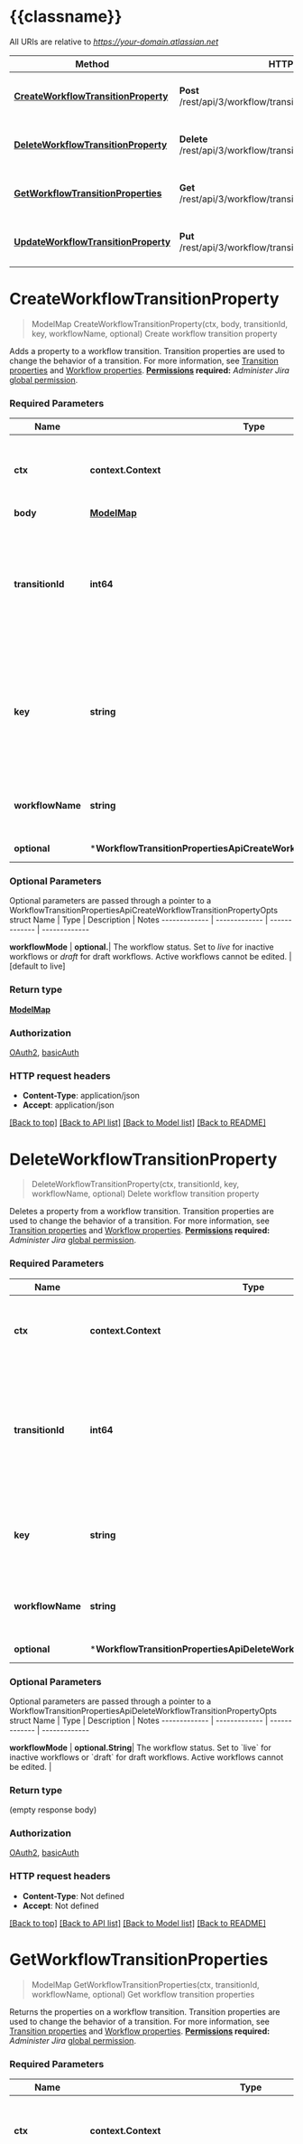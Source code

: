 # {{classname}}

All URIs are relative to *https://your-domain.atlassian.net*

Method | HTTP request | Description
------------- | ------------- | -------------
[**CreateWorkflowTransitionProperty**](WorkflowTransitionPropertiesApi.md#CreateWorkflowTransitionProperty) | **Post** /rest/api/3/workflow/transitions/{transitionId}/properties | Create workflow transition property
[**DeleteWorkflowTransitionProperty**](WorkflowTransitionPropertiesApi.md#DeleteWorkflowTransitionProperty) | **Delete** /rest/api/3/workflow/transitions/{transitionId}/properties | Delete workflow transition property
[**GetWorkflowTransitionProperties**](WorkflowTransitionPropertiesApi.md#GetWorkflowTransitionProperties) | **Get** /rest/api/3/workflow/transitions/{transitionId}/properties | Get workflow transition properties
[**UpdateWorkflowTransitionProperty**](WorkflowTransitionPropertiesApi.md#UpdateWorkflowTransitionProperty) | **Put** /rest/api/3/workflow/transitions/{transitionId}/properties | Update workflow transition property

# **CreateWorkflowTransitionProperty**
> ModelMap CreateWorkflowTransitionProperty(ctx, body, transitionId, key, workflowName, optional)
Create workflow transition property

Adds a property to a workflow transition. Transition properties are used to change the behavior of a transition. For more information, see [Transition properties](https://confluence.atlassian.com/x/zIhKLg#Advancedworkflowconfiguration-transitionproperties) and [Workflow properties](https://confluence.atlassian.com/x/JYlKLg).  **[Permissions](#permissions) required:** *Administer Jira* [global permission](https://confluence.atlassian.com/x/x4dKLg).

### Required Parameters

Name | Type | Description  | Notes
------------- | ------------- | ------------- | -------------
 **ctx** | **context.Context** | context for authentication, logging, cancellation, deadlines, tracing, etc.
  **body** | [**ModelMap**](map.md)|  | 
  **transitionId** | **int64**| The ID of the transition. To get the ID, view the workflow in text mode in the Jira admin settings. The ID is shown next to the transition. | 
  **key** | **string**| The key of the property being added, also known as the name of the property. Set this to the same value as the &#x60;key&#x60; defined in the request body. | 
  **workflowName** | **string**| The name of the workflow that the transition belongs to. | 
 **optional** | ***WorkflowTransitionPropertiesApiCreateWorkflowTransitionPropertyOpts** | optional parameters | nil if no parameters

### Optional Parameters
Optional parameters are passed through a pointer to a WorkflowTransitionPropertiesApiCreateWorkflowTransitionPropertyOpts struct
Name | Type | Description  | Notes
------------- | ------------- | ------------- | -------------




 **workflowMode** | **optional.**| The workflow status. Set to *live* for inactive workflows or *draft* for draft workflows. Active workflows cannot be edited. | [default to live]

### Return type

[**ModelMap**](map.md)

### Authorization

[OAuth2](../README.md#OAuth2), [basicAuth](../README.md#basicAuth)

### HTTP request headers

 - **Content-Type**: application/json
 - **Accept**: application/json

[[Back to top]](#) [[Back to API list]](../README.md#documentation-for-api-endpoints) [[Back to Model list]](../README.md#documentation-for-models) [[Back to README]](../README.md)

# **DeleteWorkflowTransitionProperty**
> DeleteWorkflowTransitionProperty(ctx, transitionId, key, workflowName, optional)
Delete workflow transition property

Deletes a property from a workflow transition. Transition properties are used to change the behavior of a transition. For more information, see [Transition properties](https://confluence.atlassian.com/x/zIhKLg#Advancedworkflowconfiguration-transitionproperties) and [Workflow properties](https://confluence.atlassian.com/x/JYlKLg).  **[Permissions](#permissions) required:** *Administer Jira* [global permission](https://confluence.atlassian.com/x/x4dKLg).

### Required Parameters

Name | Type | Description  | Notes
------------- | ------------- | ------------- | -------------
 **ctx** | **context.Context** | context for authentication, logging, cancellation, deadlines, tracing, etc.
  **transitionId** | **int64**| The ID of the transition. To get the ID, view the workflow in text mode in the Jira admin settings. The ID is shown next to the transition. | 
  **key** | **string**| The name of the transition property to delete, also known as the name of the property. | 
  **workflowName** | **string**| The name of the workflow that the transition belongs to. | 
 **optional** | ***WorkflowTransitionPropertiesApiDeleteWorkflowTransitionPropertyOpts** | optional parameters | nil if no parameters

### Optional Parameters
Optional parameters are passed through a pointer to a WorkflowTransitionPropertiesApiDeleteWorkflowTransitionPropertyOpts struct
Name | Type | Description  | Notes
------------- | ------------- | ------------- | -------------



 **workflowMode** | **optional.String**| The workflow status. Set to &#x60;live&#x60; for inactive workflows or &#x60;draft&#x60; for draft workflows. Active workflows cannot be edited. | 

### Return type

 (empty response body)

### Authorization

[OAuth2](../README.md#OAuth2), [basicAuth](../README.md#basicAuth)

### HTTP request headers

 - **Content-Type**: Not defined
 - **Accept**: Not defined

[[Back to top]](#) [[Back to API list]](../README.md#documentation-for-api-endpoints) [[Back to Model list]](../README.md#documentation-for-models) [[Back to README]](../README.md)

# **GetWorkflowTransitionProperties**
> ModelMap GetWorkflowTransitionProperties(ctx, transitionId, workflowName, optional)
Get workflow transition properties

Returns the properties on a workflow transition. Transition properties are used to change the behavior of a transition. For more information, see [Transition properties](https://confluence.atlassian.com/x/zIhKLg#Advancedworkflowconfiguration-transitionproperties) and [Workflow properties](https://confluence.atlassian.com/x/JYlKLg).  **[Permissions](#permissions) required:** *Administer Jira* [global permission](https://confluence.atlassian.com/x/x4dKLg).

### Required Parameters

Name | Type | Description  | Notes
------------- | ------------- | ------------- | -------------
 **ctx** | **context.Context** | context for authentication, logging, cancellation, deadlines, tracing, etc.
  **transitionId** | **int64**| The ID of the transition. To get the ID, view the workflow in text mode in the Jira administration console. The ID is shown next to the transition. | 
  **workflowName** | **string**| The name of the workflow that the transition belongs to. | 
 **optional** | ***WorkflowTransitionPropertiesApiGetWorkflowTransitionPropertiesOpts** | optional parameters | nil if no parameters

### Optional Parameters
Optional parameters are passed through a pointer to a WorkflowTransitionPropertiesApiGetWorkflowTransitionPropertiesOpts struct
Name | Type | Description  | Notes
------------- | ------------- | ------------- | -------------


 **includeReservedKeys** | **optional.Bool**| Some properties with keys that have the *jira.* prefix are reserved, which means they are not editable. To include these properties in the results, set this parameter to *true*. | [default to false]
 **key** | **optional.String**| The key of the property being returned, also known as the name of the property. If this parameter is not specified, all properties on the transition are returned. | 
 **workflowMode** | **optional.String**| The workflow status. Set to *live* for active and inactive workflows, or *draft* for draft workflows. | [default to live]

### Return type

[**ModelMap**](map.md)

### Authorization

[OAuth2](../README.md#OAuth2), [basicAuth](../README.md#basicAuth)

### HTTP request headers

 - **Content-Type**: Not defined
 - **Accept**: application/json

[[Back to top]](#) [[Back to API list]](../README.md#documentation-for-api-endpoints) [[Back to Model list]](../README.md#documentation-for-models) [[Back to README]](../README.md)

# **UpdateWorkflowTransitionProperty**
> ModelMap UpdateWorkflowTransitionProperty(ctx, body, transitionId, key, workflowName, optional)
Update workflow transition property

Updates a workflow transition by changing the property value. Trying to update a property that does not exist results in a new property being added to the transition. Transition properties are used to change the behavior of a transition. For more information, see [Transition properties](https://confluence.atlassian.com/x/zIhKLg#Advancedworkflowconfiguration-transitionproperties) and [Workflow properties](https://confluence.atlassian.com/x/JYlKLg).  **[Permissions](#permissions) required:** *Administer Jira* [global permission](https://confluence.atlassian.com/x/x4dKLg).

### Required Parameters

Name | Type | Description  | Notes
------------- | ------------- | ------------- | -------------
 **ctx** | **context.Context** | context for authentication, logging, cancellation, deadlines, tracing, etc.
  **body** | [**ModelMap**](map.md)|  | 
  **transitionId** | **int64**| The ID of the transition. To get the ID, view the workflow in text mode in the Jira admin settings. The ID is shown next to the transition. | 
  **key** | **string**| The key of the property being updated, also known as the name of the property. Set this to the same value as the &#x60;key&#x60; defined in the request body. | 
  **workflowName** | **string**| The name of the workflow that the transition belongs to. | 
 **optional** | ***WorkflowTransitionPropertiesApiUpdateWorkflowTransitionPropertyOpts** | optional parameters | nil if no parameters

### Optional Parameters
Optional parameters are passed through a pointer to a WorkflowTransitionPropertiesApiUpdateWorkflowTransitionPropertyOpts struct
Name | Type | Description  | Notes
------------- | ------------- | ------------- | -------------




 **workflowMode** | **optional.**| The workflow status. Set to &#x60;live&#x60; for inactive workflows or &#x60;draft&#x60; for draft workflows. Active workflows cannot be edited. | 

### Return type

[**ModelMap**](map.md)

### Authorization

[OAuth2](../README.md#OAuth2), [basicAuth](../README.md#basicAuth)

### HTTP request headers

 - **Content-Type**: application/json
 - **Accept**: application/json

[[Back to top]](#) [[Back to API list]](../README.md#documentation-for-api-endpoints) [[Back to Model list]](../README.md#documentation-for-models) [[Back to README]](../README.md)

